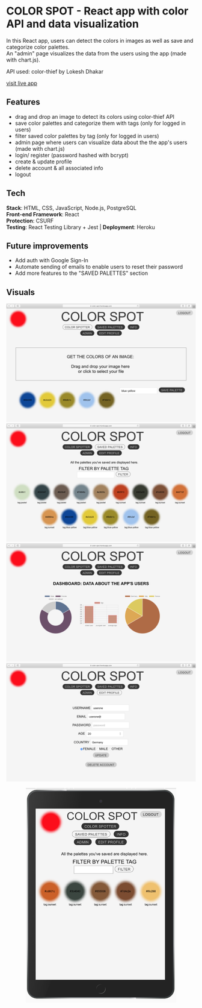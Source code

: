 # COLOR SPOT - React app with color API and data visualization

In this React app, users can detect the colors in images as well as save and categorize color palettes. <br />
An "admin" page visualizes the data from the users using the app (made with chart.js). <br />

API used: color-thief by Lokesh Dhakar

[visit live app](https://color-spot.herokuapp.com)

## Features

-   drag and drop an image to detect its colors using color-thief API
    <br />
-   save color palettes and categorize them with tags (only for logged in users)
    <br />
-   filter saved color palettes by tag (only for logged in users)
    <br />
-   admin page where users can visualize data about the the app's users (made with chart.js)
    <br />
-   login/ register (password hashed with bcrypt)
    <br />
-   create & update profile
    <br />
-   delete account & all associated info
    <br />
-   logout

## Tech

**Stack**: HTML, CSS, JavaScript, Node.js, PostgreSQL <br />
**Front-end Framework**: React <br />
**Protection**: CSURF <br />
**Testing**: React Testing Library + Jest | **Deployment**: Heroku

## Future improvements

-   Add auth with Google Sign-In
-   Automate sending of emails to enable users to reset their password
-   Add more features to the "SAVED PALETTES" section

## Visuals

![screenshot](readMe/screenshot_1.png)
![screenshot](readMe/screenshot_2.png)
![screenshot](readMe/screenshot_data.png)
![screenshot](readMe/screenshot_4.png)

<p align="center">
<img width="400" height="570" src="readMe/mobile.png">
</p>
